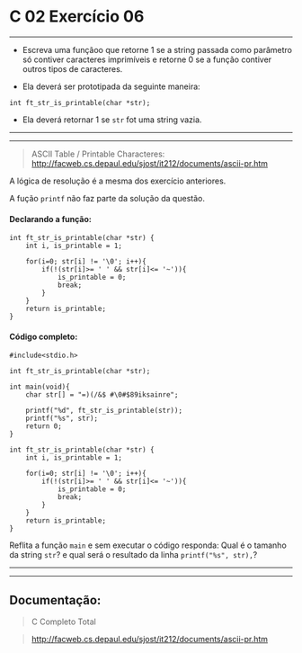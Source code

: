 # C 02 Exercício 06
---

- Escreva uma funçãoo que retorne 1 se a string passada como parâmetro só contiver caracteres imprimíveis e retorne 0 se a função contiver outros tipos de caracteres.

- Ela deverá ser prototipada da seguinte maneira:
```
int ft_str_is_printable(char *str);
```

- Ela deverá retornar 1 se `str` fot uma string vazia.

---
---
> ASCII Table / Printable Characteres:
> http://facweb.cs.depaul.edu/sjost/it212/documents/ascii-pr.htm

A lógica de resolução é a mesma dos exercício anteriores.

A fução `printf` não faz parte da solução da questão.

#### Declarando a função:
    int ft_str_is_printable(char *str) {
        int i, is_printable = 1;

        for(i=0; str[i] != '\0'; i++){
            if(!(str[i]>= ' ' && str[i]<= '~')){
                is_printable = 0;
                break;
            }
        }
        return is_printable;
    }

#### Código completo:

    #include<stdio.h>

    int ft_str_is_printable(char *str);

    int main(void){
        char str[] = "=)(/&$ #\0#$89iksainre";

        printf("%d", ft_str_is_printable(str));
        printf("%s", str);
        return 0;
    }

    int ft_str_is_printable(char *str) {
        int i, is_printable = 1;

        for(i=0; str[i] != '\0'; i++){
            if(!(str[i]>= ' ' && str[i]<= '~')){
                is_printable = 0;
                break;
            }
        }
        return is_printable;
    }

Reflita a função `main` e sem executar o código responda: Qual é o tamanho da string `str`? e qual será o resultado da linha ```printf("%s", str),```?

---
---

## Documentação:
> C Completo Total

> http://facweb.cs.depaul.edu/sjost/it212/documents/ascii-pr.htm